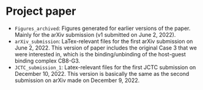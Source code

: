 Project paper
=============
- `Figures_archived`: Figures generated for earlier versions of the paper. Mainly for the arXiv submission (v1 submitted on June 2, 2022).
- `arXiv_submission`: LaTex-relevant files for the first arXiv submission on June 2, 2022. This version of paper includes the original Case 3 that we were interested in, which is the binding/unbinding of the host-guest binding complex CB8-G3.
- `JCTC_submission_1`: Latex-relevant files for the first JCTC submission on December 10, 2022. This version is basically the same as the second submission on arXiv made on December 9, 2022. 